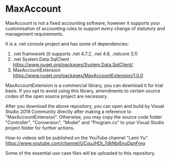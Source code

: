 # MaxAccount

MaxAccount is not a fixed accounting software, however it supports your customisation of accounting rules to support every change of statutory and management requirements.

It is a .net console project and has some of dependencies:

1) .net framework (it supports .net 4.7.2, .net 4.8, .netcore 3.1)
2) .net System.Data.SqlClient https://www.nuget.org/packages/System.Data.SqlClient/
3) MaxAccountExtension https://www.nuget.org/packages/MaxAccountExtension/1.0.0

MaxAccountExtension is a commercial library, you can download it for trial basis. If you opt to avoid using this library, amendments to certain source codes of the open source project are necessary.

After you download the above repository, you can open and build by Visual Studio 2019 Community directly after making a reference to "MaxAccountExtension". 
Otherwise, you may copy the source code folder "Controller", "Conversion", "Model" and "Program.cs" to your Visual Studio project folder for further actions.

How-to videos will be published on the YouTube channel "Lami Yu" https://www.youtube.com/channel/UCouJHDI_7dkNbiEnuDpnFmg

Some of the essential use case files will be uploaded to this repository.
